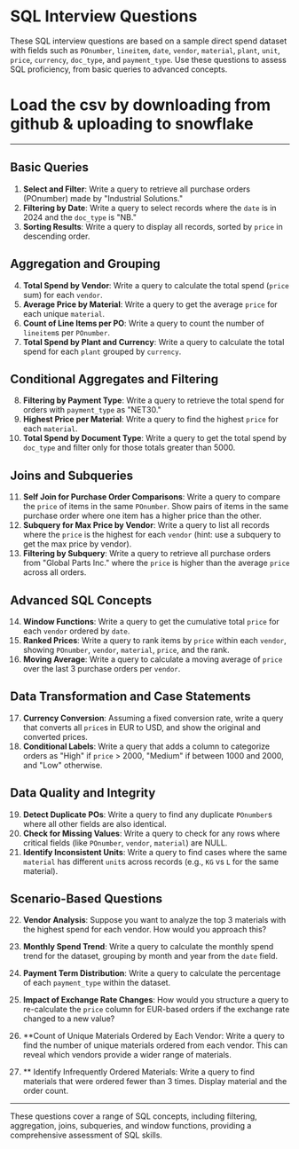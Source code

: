 # SQL Interview Questions

These SQL interview questions are based on a sample direct spend dataset with fields such as `POnumber`, `lineitem`, `date`, `vendor`, `material`, `plant`, `unit`, `price`, `currency`, `doc_type`, and `payment_type`. Use these questions to assess SQL proficiency, from basic queries to advanced concepts.

# Load the csv by downloading from github & uploading to snowflake
---

## Basic Queries
1. **Select and Filter**: Write a query to retrieve all purchase orders (POnumber) made by "Industrial Solutions."
2. **Filtering by Date**: Write a query to select records where the `date` is in 2024 and the `doc_type` is "NB."
3. **Sorting Results**: Write a query to display all records, sorted by `price` in descending order.

## Aggregation and Grouping
4. **Total Spend by Vendor**: Write a query to calculate the total spend (`price` sum) for each `vendor`.
5. **Average Price by Material**: Write a query to get the average `price` for each unique `material`.
6. **Count of Line Items per PO**: Write a query to count the number of `lineitem`s per `POnumber`.
7. **Total Spend by Plant and Currency**: Write a query to calculate the total spend for each `plant` grouped by `currency`.

## Conditional Aggregates and Filtering
8. **Filtering by Payment Type**: Write a query to retrieve the total spend for orders with `payment_type` as "NET30."
9. **Highest Price per Material**: Write a query to find the highest `price` for each `material`.
10. **Total Spend by Document Type**: Write a query to get the total spend by `doc_type` and filter only for those totals greater than 5000.

## Joins and Subqueries
11. **Self Join for Purchase Order Comparisons**: Write a query to compare the `price` of items in the same `POnumber`. Show pairs of items in the same purchase order where one item has a higher price than the other.
12. **Subquery for Max Price by Vendor**: Write a query to list all records where the `price` is the highest for each `vendor` (hint: use a subquery to get the max price by vendor).
13. **Filtering by Subquery**: Write a query to retrieve all purchase orders from "Global Parts Inc." where the `price` is higher than the average `price` across all orders.

## Advanced SQL Concepts
14. **Window Functions**: Write a query to get the cumulative total `price` for each `vendor` ordered by `date`.
15. **Ranked Prices**: Write a query to rank items by `price` within each `vendor`, showing `POnumber`, `vendor`, `material`, `price`, and the rank.
16. **Moving Average**: Write a query to calculate a moving average of `price` over the last 3 purchase orders per `vendor`.

## Data Transformation and Case Statements
17. **Currency Conversion**: Assuming a fixed conversion rate, write a query that converts all `price`s in EUR to USD, and show the original and converted prices.
18. **Conditional Labels**: Write a query that adds a column to categorize orders as "High" if `price` > 2000, "Medium" if between 1000 and 2000, and "Low" otherwise.

## Data Quality and Integrity
19. **Detect Duplicate POs**: Write a query to find any duplicate `POnumber`s where all other fields are also identical.
20. **Check for Missing Values**: Write a query to check for any rows where critical fields (like `POnumber`, `vendor`, `material`) are NULL.
21. **Identify Inconsistent Units**: Write a query to find cases where the same `material` has different `unit`s across records (e.g., `KG` vs `L` for the same material).

## Scenario-Based Questions
22. **Vendor Analysis**: Suppose you want to analyze the top 3 materials with the highest spend for each vendor. How would you approach this?
23. **Monthly Spend Trend**: Write a query to calculate the monthly spend trend for the dataset, grouping by month and year from the `date` field.
24. **Payment Term Distribution**: Write a query to calculate the percentage of each `payment_type` within the dataset.
25. **Impact of Exchange Rate Changes**: How would you structure a query to re-calculate the `price` column for EUR-based orders if the exchange rate changed to a new value?
25. **Count of Unique Materials Ordered by Each Vendor: Write a query to find the number of unique materials ordered from each vendor. This can reveal which vendors provide a wider range of materials.

26. ** Identify Infrequently Ordered Materials: Write a query to find materials that were ordered fewer than 3 times. Display material and the order count.
---

These questions cover a range of SQL concepts, including filtering, aggregation, joins, subqueries, and window functions, providing a comprehensive assessment of SQL skills.
